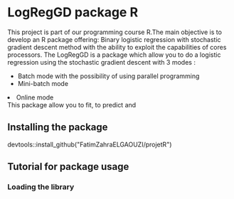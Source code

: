 
LogRegGD package R
===================
<p>This project is part of our programming course R.The main objective is to develop an R package offering: Binary logistic regression with stochastic gradient descent method with the ability to exploit the capabilities of cores processors.
The LogRegGD is a package which allow you to do a logistic regression using the stochastic gradient descent with 3 modes :
<ul><li>Batch mode with the possibility of using parallel programming</li><li>Mini-batch mode</li></ul><li>Online mode</li></ul>
This package allow you to fit, to predict and  </p>

Installing the package
----------------------

 devtools::install_github("FatimZahraELGAOUZI/projetR")

Tutorial for package usage
--------------------------

### Loading the library
